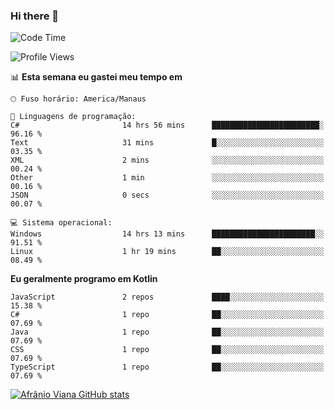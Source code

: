 ### Hi there 👋

<!--
**afranio-viana/afranio-viana** is a ✨ _special_ ✨ repository because its `README.md` (this file) appears on your GitHub profile.

Here are some ideas to get you started:

- 🔭 I’m currently working on ...
- 🌱 I’m currently learning ...
- 👯 I’m looking to collaborate on ...
- 🤔 I’m looking for help with ...
- 💬 Ask me about ...
- 📫 How to reach me: ...
- 😄 Pronouns: ...
- ⚡ Fun fact: ...
-->
<!--START_SECTION:waka-->
![Code Time](http://img.shields.io/badge/Code%20Time-156%20hrs%2052%20mins-blue)

![Profile Views](http://img.shields.io/badge/Visualizac%C3%B5es%20do%20perfil-0-blue)

📊 **Esta semana eu gastei meu tempo em** 

```text
🕑︎ Fuso horário: America/Manaus

💬 Linguagens de programação: 
C#                       14 hrs 56 mins      ████████████████████████░   96.16 % 
Text                     31 mins             █░░░░░░░░░░░░░░░░░░░░░░░░   03.35 % 
XML                      2 mins              ░░░░░░░░░░░░░░░░░░░░░░░░░   00.24 % 
Other                    1 min               ░░░░░░░░░░░░░░░░░░░░░░░░░   00.16 % 
JSON                     0 secs              ░░░░░░░░░░░░░░░░░░░░░░░░░   00.07 % 

💻 Sistema operacional: 
Windows                  14 hrs 13 mins      ███████████████████████░░   91.51 % 
Linux                    1 hr 19 mins        ██░░░░░░░░░░░░░░░░░░░░░░░   08.49 % 
```

**Eu geralmente programo em Kotlin** 

```text
JavaScript               2 repos             ████░░░░░░░░░░░░░░░░░░░░░   15.38 % 
C#                       1 repo              ██░░░░░░░░░░░░░░░░░░░░░░░   07.69 % 
Java                     1 repo              ██░░░░░░░░░░░░░░░░░░░░░░░   07.69 % 
CSS                      1 repo              ██░░░░░░░░░░░░░░░░░░░░░░░   07.69 % 
TypeScript               1 repo              ██░░░░░░░░░░░░░░░░░░░░░░░   07.69 % 
```




<!--END_SECTION:waka-->
[![Afrânio Viana GitHub stats](https://github-readme-stats.vercel.app/api?username=afranio-viana)](https://github.com/anuraghazra/github-readme-stats)
